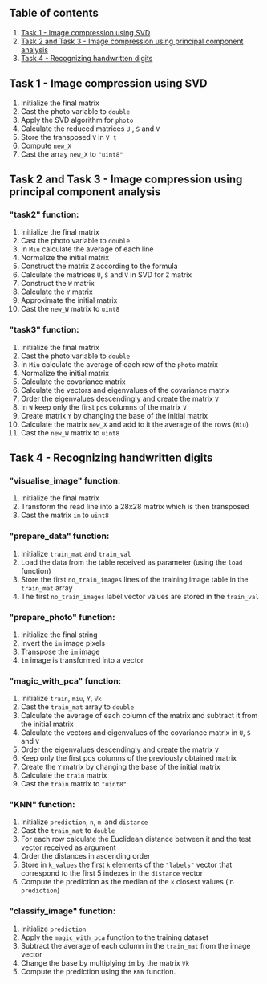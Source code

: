 ## **Table of contents**

1. [Task 1 - Image compression using SVD](#task-1---image-compression-using-svd)
2. [Task 2 and Task 3 - Image compression using principal component analysis](#task-2-and-task-3---image-compression-using-principal-component-analysis)
3. [Task 4 - Recognizing handwritten digits](#task-4---recognizing-handwritten-digits)

## **Task 1 - Image compression using SVD**

1. Initialize the final matrix
2. Cast the photo variable to `double`
3. Apply the SVD algorithm for `photo`
4. Calculate the reduced matrices `U` , `S` and `V`
5. Store the transposed `V` in `V_t`
6. Compute `new_X`
7. Cast the array `new_X` to `"uint8"`

## **Task 2 and Task 3 - Image compression using principal component analysis**

### "task2" function:

1. Initialize the final matrix
2. Cast the photo variable to `double`
3. In `Miu` calculate the average of each line
4. Normalize the initial matrix
5. Construct the matrix `Z` according to the formula
6. Calculate the matrices `U`, `S` and `V` in SVD for `Z` matrix
7. Construct the `W` matrix
8. Calculate the `Y` matrix
9. Approximate the initial matrix
10. Cast the `new_W` matrix to `uint8`

### "task3" function:

1. Initialize the final matrix
2. Cast the photo variable to `double`
3. In `Miu` calculate the average of each row of the `photo` matrix
4. Normalize the initial matrix
5. Calculate the covariance matrix
6. Calculate the vectors and eigenvalues of the covariance matrix
7. Order the eigenvalues descendingly and create the matrix `V`
8. In `W` keep only the first `pcs` columns of the matrix `V`
9. Create matrix `Y` by changing the base of the initial matrix
10. Calculate the matrix `new_X` and add to it the average of the rows (`Miu`)
11. Cast the `new_W` matrix to `uint8`

## **Task 4 - Recognizing handwritten digits**

### "visualise_image" function:

1. Initialize the final matrix
2. Transform the read line into a 28x28 matrix which is then transposed
3. Cast the matrix `im` to `uint8`

### "prepare_data" function:

1. Initialize `train_mat` and `train_val`
2. Load the data from the table received as parameter (using the `load` function)
3. Store the first `no_train_images` lines of the training image table in the `train_mat` array
4. The first `no_train_images` label vector values are stored in the `train_val`

### "prepare_photo" function:

1. Initialize the final string
2. Invert the `im` image pixels
3. Transpose the `im` image
4. `im` image is transformed into a vector

### "magic_with_pca" function:
1. Initialize `train`, `miu`, `Y`, `Vk`
2. Cast the `train_mat` array to `double`
3. Calculate the average of each column of the matrix and subtract it from the initial matrix
4. Calculate the vectors and eigenvalues of the covariance matrix in `U`, `S` and `V`
5. Order the eigenvalues descendingly and create the matrix `V`
6. Keep only the first pcs columns of the previously obtained matrix
7. Create the `Y` matrix by changing the base of the initial matrix
8. Calculate the `train` matrix
9. Cast the `train` matrix to `"uint8"`

### "KNN" function:
1. Initialize `prediction`, `n`, `m `and `distance`
2. Cast the `train_mat` to `double`
3. For each row calculate the Euclidean distance between it and the test vector received as argument
4. Order the distances in ascending order
5. Store in `k_values` the first `k` elements of the `"labels"` vector that correspond to the first 5 indexes in the `distance` vector
6. Compute the prediction as the median of the `k` closest values (in `prediction`)

### "classify_image" function:
1. Initialize `prediction`
2. Apply the `magic_with_pca` function to the training dataset
3. Subtract the average of each column in the `train_mat` from the image vector
4. Change the base by multiplying `im` by the matrix `Vk`
5. Compute the prediction using the `KNN` function.
